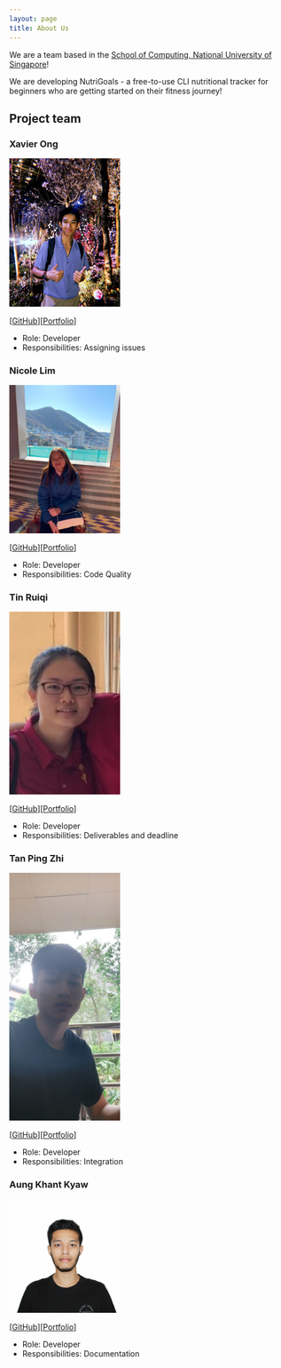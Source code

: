 ```yaml
---
layout: page
title: About Us
---
```


We are a team based in the [School of Computing, National University of Singapore](http://www.comp.nus.edu.sg)!

We are developing NutriGoals - a free-to-use CLI nutritional tracker for beginners who are getting started on their fitness journey!

## Project team

### Xavier Ong

<img src="images/xav168.png" width="200px">

[[GitHub](https://github.com/xav168)][[Portfolio](team/xav168.md)]

* Role: Developer
* Responsibilities: Assigning issues

### Nicole Lim

<img src="images/nicolelim02.png" width="200px">

[[GitHub](http://github.com/nicolelim02)][[Portfolio](team/nicolelim02.md)]

* Role: Developer
* Responsibilities: Code Quality

### Tin Ruiqi

<img src="images/ruiqi7.png" width="200px">

[[GitHub](http://github.com/ruiqi7)][[Portfolio](team/ruiqi7.md)]

* Role: Developer
* Responsibilities: Deliverables and deadline

### Tan Ping Zhi

<img src="images/tanpingzhi.png" width="200px">

[[GitHub](https://github.com/TanPingZhi)][[Portfolio](team/tanpingzhi.md)]


* Role: Developer
* Responsibilities: Integration

### Aung Khant Kyaw

<img src="images/akkfiros.png" width="200px">

[[GitHub](http://github.com/akkfiros)][[Portfolio](team/akkfiros.md)]


* Role: Developer
* Responsibilities: Documentation
